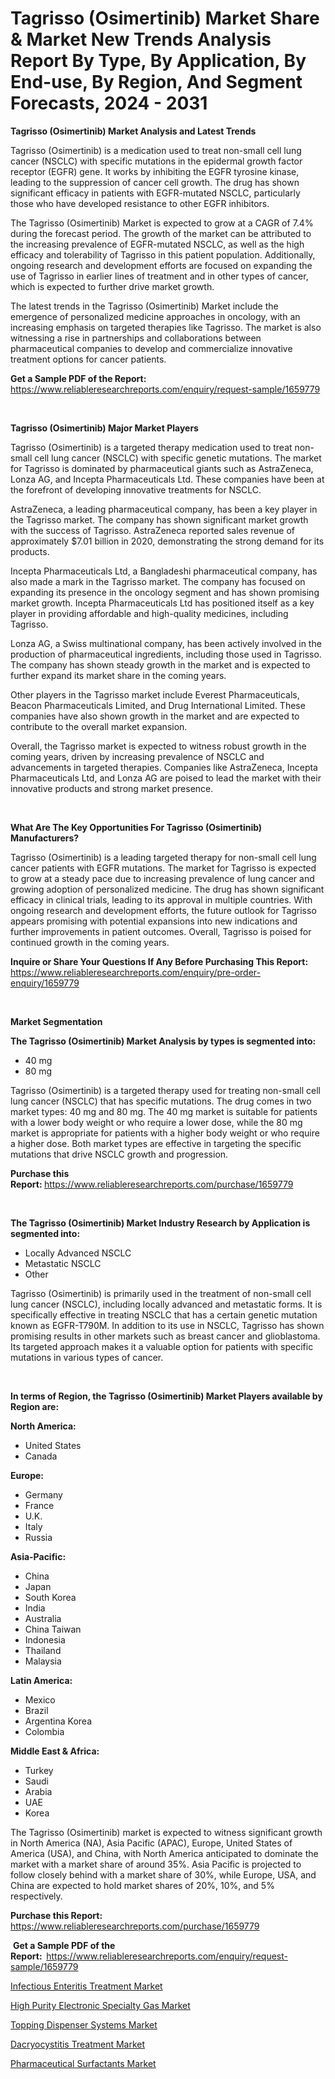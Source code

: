 <p><h1>Tagrisso (Osimertinib) Market Share & Market New Trends Analysis Report By Type, By Application, By End-use, By Region, And Segment Forecasts, 2024 - 2031</h1></p><p><strong>Tagrisso (Osimertinib) Market Analysis and Latest Trends</strong></p>
<p><p>Tagrisso (Osimertinib) is a medication used to treat non-small cell lung cancer (NSCLC) with specific mutations in the epidermal growth factor receptor (EGFR) gene. It works by inhibiting the EGFR tyrosine kinase, leading to the suppression of cancer cell growth. The drug has shown significant efficacy in patients with EGFR-mutated NSCLC, particularly those who have developed resistance to other EGFR inhibitors.</p><p>The Tagrisso (Osimertinib) Market is expected to grow at a CAGR of 7.4% during the forecast period. The growth of the market can be attributed to the increasing prevalence of EGFR-mutated NSCLC, as well as the high efficacy and tolerability of Tagrisso in this patient population. Additionally, ongoing research and development efforts are focused on expanding the use of Tagrisso in earlier lines of treatment and in other types of cancer, which is expected to further drive market growth.</p><p>The latest trends in the Tagrisso (Osimertinib) Market include the emergence of personalized medicine approaches in oncology, with an increasing emphasis on targeted therapies like Tagrisso. The market is also witnessing a rise in partnerships and collaborations between pharmaceutical companies to develop and commercialize innovative treatment options for cancer patients.</p></p>
<p><strong>Get a Sample PDF of the Report:&nbsp;</strong> <a href="https://www.reliableresearchreports.com/enquiry/request-sample/1659779">https://www.reliableresearchreports.com/enquiry/request-sample/1659779</a></p>
<p>&nbsp;</p>
<p><strong>Tagrisso (Osimertinib) Major Market Players</strong></p>
<p><p>Tagrisso (Osimertinib) is a targeted therapy medication used to treat non-small cell lung cancer (NSCLC) with specific genetic mutations. The market for Tagrisso is dominated by pharmaceutical giants such as AstraZeneca, Lonza AG, and Incepta Pharmaceuticals Ltd. These companies have been at the forefront of developing innovative treatments for NSCLC.</p><p>AstraZeneca, a leading pharmaceutical company, has been a key player in the Tagrisso market. The company has shown significant market growth with the success of Tagrisso. AstraZeneca reported sales revenue of approximately $7.01 billion in 2020, demonstrating the strong demand for its products.</p><p>Incepta Pharmaceuticals Ltd, a Bangladeshi pharmaceutical company, has also made a mark in the Tagrisso market. The company has focused on expanding its presence in the oncology segment and has shown promising market growth. Incepta Pharmaceuticals Ltd has positioned itself as a key player in providing affordable and high-quality medicines, including Tagrisso.</p><p>Lonza AG, a Swiss multinational company, has been actively involved in the production of pharmaceutical ingredients, including those used in Tagrisso. The company has shown steady growth in the market and is expected to further expand its market share in the coming years.</p><p>Other players in the Tagrisso market include Everest Pharmaceuticals, Beacon Pharmaceuticals Limited, and Drug International Limited. These companies have also shown growth in the market and are expected to contribute to the overall market expansion.</p><p>Overall, the Tagrisso market is expected to witness robust growth in the coming years, driven by increasing prevalence of NSCLC and advancements in targeted therapies. Companies like AstraZeneca, Incepta Pharmaceuticals Ltd, and Lonza AG are poised to lead the market with their innovative products and strong market presence.</p></p>
<p>&nbsp;</p>
<p><strong>What Are The Key Opportunities For Tagrisso (Osimertinib) Manufacturers?</strong></p>
<p><p>Tagrisso (Osimertinib) is a leading targeted therapy for non-small cell lung cancer patients with EGFR mutations. The market for Tagrisso is expected to grow at a steady pace due to increasing prevalence of lung cancer and growing adoption of personalized medicine. The drug has shown significant efficacy in clinical trials, leading to its approval in multiple countries. With ongoing research and development efforts, the future outlook for Tagrisso appears promising with potential expansions into new indications and further improvements in patient outcomes. Overall, Tagrisso is poised for continued growth in the coming years.</p></p>
<p><strong>Inquire or Share Your Questions If Any Before Purchasing This Report:</strong> <a href="https://www.reliableresearchreports.com/enquiry/pre-order-enquiry/1659779">https://www.reliableresearchreports.com/enquiry/pre-order-enquiry/1659779</a></p>
<p>&nbsp;</p>
<p><strong>Market Segmentation</strong></p>
<p><strong>The Tagrisso (Osimertinib) Market Analysis by types is segmented into:</strong></p>
<p><ul><li>40 mg</li><li>80 mg</li></ul></p>
<p><p>Tagrisso (Osimertinib) is a targeted therapy used for treating non-small cell lung cancer (NSCLC) that has specific mutations. The drug comes in two market types: 40 mg and 80 mg. The 40 mg market is suitable for patients with a lower body weight or who require a lower dose, while the 80 mg market is appropriate for patients with a higher body weight or who require a higher dose. Both market types are effective in targeting the specific mutations that drive NSCLC growth and progression.</p></p>
<p><strong>Purchase this Report:&nbsp;</strong><a href="https://www.reliableresearchreports.com/purchase/1659779">https://www.reliableresearchreports.com/purchase/1659779</a></p>
<p>&nbsp;</p>
<p><strong>The Tagrisso (Osimertinib) Market Industry Research by Application is segmented into:</strong></p>
<p><ul><li>Locally Advanced NSCLC</li><li>Metastatic NSCLC</li><li>Other</li></ul></p>
<p><p>Tagrisso (Osimertinib) is primarily used in the treatment of non-small cell lung cancer (NSCLC), including locally advanced and metastatic forms. It is specifically effective in treating NSCLC that has a certain genetic mutation known as EGFR-T790M. In addition to its use in NSCLC, Tagrisso has shown promising results in other markets such as breast cancer and glioblastoma. Its targeted approach makes it a valuable option for patients with specific mutations in various types of cancer.</p></p>
<p>&nbsp;</p>
<p><strong>In terms of Region, the Tagrisso (Osimertinib) Market Players available by Region are:</strong></p>
<p>
    <p> <strong> North America: </strong>
        <ul>
            <li>United States</li>
            <li>Canada</li>
        </ul>
        </p> 
    <p> <strong> Europe: </strong>
        <ul>
            <li>Germany</li>
            <li>France</li>
            <li>U.K.</li>
            <li>Italy</li>
            <li>Russia</li>
        </ul>
        </p> 
    <p> <strong> Asia-Pacific: </strong>
        <ul>
            <li>China</li>
            <li>Japan</li>
            <li>South Korea</li>
            <li>India</li>
            <li>Australia</li>
            <li>China Taiwan</li>
            <li>Indonesia</li>
            <li>Thailand</li>
            <li>Malaysia</li>
        </ul>
        </p> 
    <p> <strong> Latin America: </strong>
        <ul>
            <li>Mexico</li>
            <li>Brazil</li>
            <li>Argentina Korea</li>
            <li>Colombia</li>
        </ul>
        </p> 
    <p> <strong> Middle East & Africa: </strong>
        <ul>
            <li>Turkey</li>
            <li>Saudi</li>
            <li>Arabia</li>
            <li>UAE</li>
            <li>Korea</li>
        </ul>
    </p>
    </p>
<p><p>The Tagrisso (Osimertinib) market is expected to witness significant growth in North America (NA), Asia Pacific (APAC), Europe, United States of America (USA), and China, with North America anticipated to dominate the market with a market share of around 35%. Asia Pacific is projected to follow closely behind with a market share of 30%, while Europe, USA, and China are expected to hold market shares of 20%, 10%, and 5% respectively.</p></p>
<p><strong>Purchase this Report: </strong><a href="https://www.reliableresearchreports.com/purchase/1659779">https://www.reliableresearchreports.com/purchase/1659779</a></p>
<p>&nbsp;<strong>Get a Sample PDF of the Report:&nbsp;&nbsp;</strong><a href="https://www.reliableresearchreports.com/enquiry/request-sample/1659779">https://www.reliableresearchreports.com/enquiry/request-sample/1659779</a></p>
<p><strong></strong></p>
<p><p><a href="https://medium.com/@julianichols11972/infectious-enteritis-treatment-market-trends-and-market-analysis-forecasted-for-period-2024-2031-34109b168784">Infectious Enteritis Treatment Market</a></p><p><a href="https://github.com/Glendatilghmankmgz0rbhwpy/Market-Research-Report-List-1/blob/main/high-purity-electronic-specialty-gas-market.md">High Purity Electronic Specialty Gas Market</a></p><p><a href="https://github.com/BryceTownsendr/Market-Research-Report-List-3/blob/main/topping-dispenser-systems-market.md">Topping Dispenser Systems Market</a></p><p><a href="https://medium.com/@julianichols11972/dacryocystitis-treatment-market-outlook-industry-overview-and-forecast-2024-to-2031-d703bd483780">Dacryocystitis Treatment Market</a></p><p><a href="https://medium.com/@julianichols11972/pharmaceutical-surfactants-market-insights-into-market-cagr-market-trends-and-growth-strategies-e242de4e91a5">Pharmaceutical Surfactants Market</a></p></p>